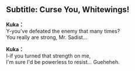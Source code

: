 # 

  
## Subtitle: Curse You, Whitewings!
  
**Kuka：**  
Y-you've defeated the enemy that many times?  
You really are strong, Mr. Sadist...  
  
**Kuka：**  
I-if you turned that strength on me,  
I'm sure I'd be powerless to resist... Gueheheh.  
